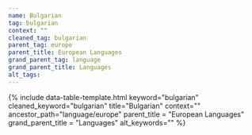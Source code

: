 ```yaml
---
name: Bulgarian
tag: bulgarian
context: ""
cleaned_tag: bulgarian
parent_tag: europe
parent_title: European Languages
grand_parent_tag: language
grand_parent_title: Languages
alt_tags: 
---
```


{% include data-table-template.html 
  keyword="bulgarian" 
  cleaned_keyword="bulgarian" 
  title="Bulgarian"
  context=""
  ancestor_path="language/europe" 
  parent_title = "European Languages"
  grand_parent_title = "Languages"
  alt_keywords=""
%}

